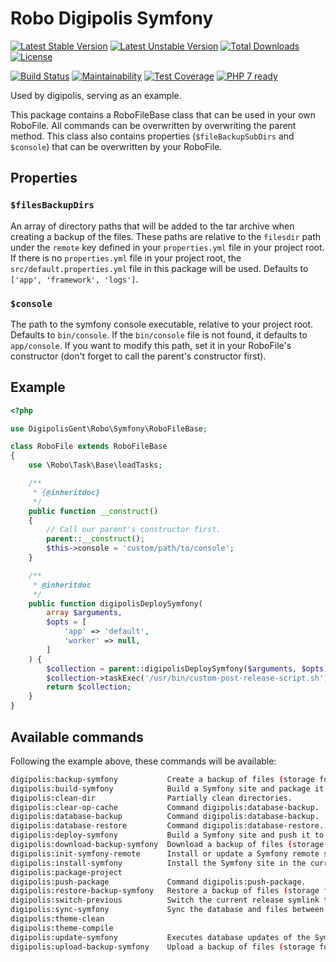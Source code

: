 # Robo Digipolis Symfony

[![Latest Stable Version](https://poser.pugx.org/digipolisgent/robo-digipolis-symfony/v/stable)](https://packagist.org/packages/digipolisgent/robo-digipolis-symfony)
[![Latest Unstable Version](https://poser.pugx.org/digipolisgent/robo-digipolis-symfony/v/unstable)](https://packagist.org/packages/digipolisgent/robo-digipolis-symfony)
[![Total Downloads](https://poser.pugx.org/digipolisgent/robo-digipolis-symfony/downloads)](https://packagist.org/packages/digipolisgent/robo-digipolis-symfony)
[![License](https://poser.pugx.org/digipolisgent/robo-digipolis-symfony/license)](https://packagist.org/packages/digipolisgent/robo-digipolis-symfony)

[![Build Status](https://travis-ci.org/digipolisgent/robo-digipolis-symfony.svg?branch=develop)](https://travis-ci.org/digipolisgent/robo-digipolis-symfony)
[![Maintainability](https://api.codeclimate.com/v1/badges/dce687535f6482464538/maintainability)](https://codeclimate.com/github/digipolisgent/robo-digipolis-symfony/maintainability)
[![Test Coverage](https://api.codeclimate.com/v1/badges/dce687535f6482464538/test_coverage)](https://codeclimate.com/github/digipolisgent/robo-digipolis-symfony/test_coverage)
[![PHP 7 ready](https://php7ready.timesplinter.ch/digipolisgent/robo-digipolis-symfony/develop/badge.svg)](https://travis-ci.org/digipolisgent/robo-digipolis-symfony)

Used by digipolis, serving as an example.

This package contains a RoboFileBase class that can be used in your own
RoboFile. All commands can be overwritten by overwriting the parent method.
This class also contains properties (`$fileBackupSubDirs` and `$console`) that
can be overwritten by your RoboFile.

## Properties

### `$filesBackupDirs`

An array of directory paths that will be added to the tar archive when creating
a backup of the files. These paths are relative to the `filesdir` path under the
`remote` key defined in your `properties.yml` file in your project root. If
there is no `properties.yml` file in your project root, the
`src/default.properties.yml` file in this package will be used. Defaults to
`['app', 'framework', 'logs']`.

### `$console`

The path to the symfony console executable, relative to your project root.
Defaults to `bin/console`. If the `bin/console` file is not found, it defaults
to `app/console`. If you want to modify this path, set it in your RoboFile's
constructor (don't forget to call the parent's constructor first).

## Example

```php
<?php

use DigipolisGent\Robo\Symfony\RoboFileBase;

class RoboFile extends RoboFileBase
{
    use \Robo\Task\Base\loadTasks;

    /**
     * {@inheritdoc}
     */
    public function __construct()
    {
        // Call our parent's constructor first.
        parent::__construct();
        $this->console = 'custom/path/to/console';
    }

    /**
     * @inheritdoc
     */
    public function digipolisDeploySymfony(
        array $arguments,
        $opts = [
            'app' => 'default',
            'worker' => null,
        ]
    ) {
        $collection = parent::digipolisDeploySymfony($arguments, $opts);
        $collection->taskExec('/usr/bin/custom-post-release-script.sh');
        return $collection;
    }
}

```

## Available commands

Following the example above, these commands will be available:

```bash
digipolis:backup-symfony           Create a backup of files (storage folder) and database.
digipolis:build-symfony            Build a Symfony site and package it.
digipolis:clean-dir                Partially clean directories.
digipolis:clear-op-cache           Command digipolis:database-backup.
digipolis:database-backup          Command digipolis:database-backup.
digipolis:database-restore         Command digipolis:database-restore.
digipolis:deploy-symfony           Build a Symfony site and push it to the servers.
digipolis:download-backup-symfony  Download a backup of files (storage folder) and database.
digipolis:init-symfony-remote      Install or update a Symfony remote site.
digipolis:install-symfony          Install the Symfony site in the current folder.
digipolis:package-project
digipolis:push-package             Command digipolis:push-package.
digipolis:restore-backup-symfony   Restore a backup of files (storage folder) and database.
digipolis:switch-previous          Switch the current release symlink to the previous release.
digipolis:sync-symfony             Sync the database and files between two Symfony sites.
digipolis:theme-clean
digipolis:theme-compile
digipolis:update-symfony           Executes database updates of the Symfony site in the current folder.
digipolis:upload-backup-symfony    Upload a backup of files (storage folder) and database to a server.
```
